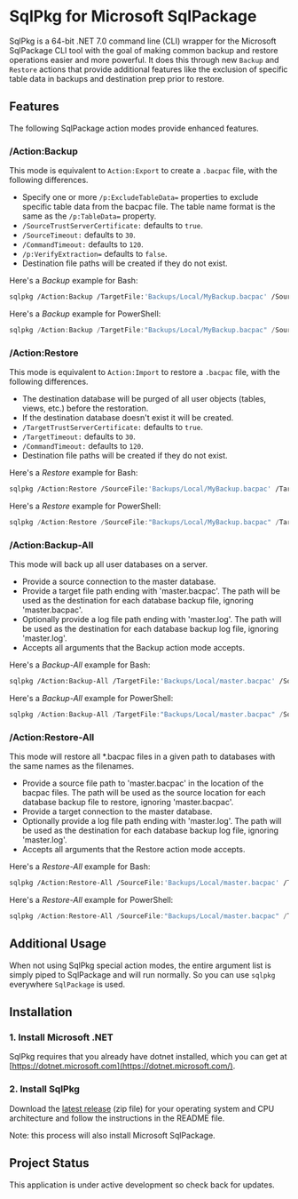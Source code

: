 # SqlPkg for Microsoft SqlPackage

SqlPkg is a 64-bit .NET 7.0 command line (CLI) wrapper for the Microsoft SqlPackage CLI tool with the goal of making common backup and restore operations easier and more powerful. It does this through new `Backup` and `Restore` actions that provide additional features like the exclusion of specific table data in backups and destination prep prior to restore.

## Features

The following SqlPackage action modes provide enhanced features.

### /Action:Backup

This mode is equivalent to `Action:Export` to create a `.bacpac` file, with the following differences.

- Specify one or more `/p:ExcludeTableData=` properties to exclude specific table data from the bacpac file. The table name format is the same as the `/p:TableData=` property.
- `/SourceTrustServerCertificate:` defaults to `true`.
- `/SourceTimeout:` defaults to `30`.
- `/CommandTimeout:` defaults to `120`.
- `/p:VerifyExtraction=` defaults to `false`.
- Destination file paths will be created if they do not exist.

Here's a *Backup* example for Bash:

```bash
sqlpkg /Action:Backup /TargetFile:'Backups/Local/MyBackup.bacpac' /SourceServerName:'mydatabase.net,1433' /SourceDatabaseName:'MyDatabase' /SourceUser:'sa' /SourcePassword:'MyP@ssw0rd' /p:ExcludeTableData='[dbo].[Log]' /p:ExcludeTableData='[dbo].[IpAddresses]'
```

Here's a *Backup* example for PowerShell:

```powershell
sqlpkg /Action:Backup /TargetFile:"Backups/Local/MyBackup.bacpac" /SourceServerName:"mydatabase.net,1433" /SourceDatabaseName:MyDatabase /SourceUser:sa /SourcePassword:MyP@ssw0rd /p:ExcludeTableData=[dbo].[Log] /p:ExcludeTableData=[dbo].[IpAddresses]
```

### /Action:Restore

This mode is equivalent to `Action:Import` to restore a `.bacpac` file, with the following differences.

- The destination database will be purged of all user objects (tables, views, etc.) before the restoration.
- If the destination database doesn't exist it will be created.
- `/TargetTrustServerCertificate:` defaults to `true`.
- `/TargetTimeout:` defaults to `30`.
- `/CommandTimeout:` defaults to `120`.
- Destination file paths will be created if they do not exist.

Here's a *Restore* example for Bash:

```bash
sqlpkg /Action:Restore /SourceFile:'Backups/Local/MyBackup.bacpac' /TargetServerName:'mydatabase.net,1433' /TargetDatabaseName:'MyDatabase' /TargetUser:'sa' /TargetPassword:'MyP@ssw0rd'
```

Here's a *Restore* example for PowerShell:

```powershell
sqlpkg /Action:Restore /SourceFile:"Backups/Local/MyBackup.bacpac" /TargetServerName:"mydatabase.net,1433" /TargetDatabaseName:MyDatabase /TargetUser:sa /TargetPassword:MyP@ssw0rd
```

### /Action:Backup-All

This mode will back up all user databases on a server.

- Provide a source connection to the master database.
- Provide a target file path ending with 'master.bacpac'. The path will be used as the destination for each database backup file, ignoring 'master.bacpac'.
- Optionally provide a log file path ending with 'master.log'. The path will be used as the destination for each database backup log file, ignoring 'master.log'.
- Accepts all arguments that the Backup action mode accepts.

Here's a *Backup-All* example for Bash:

```bash
sqlpkg /Action:Backup-All /TargetFile:'Backups/Local/master.bacpac' /SourceServerName:'mydatabase.net,1433' /SourceDatabaseName:'master' /SourceUser:'sa' /SourcePassword:'MyP@ssw0rd' /p:ExcludeTableData='[dbo].[Log]' /p:ExcludeTableData='[dbo].[IpAddresses]'
```

Here's a *Backup-All* example for PowerShell:

```powershell
sqlpkg /Action:Backup-All /TargetFile:"Backups/Local/master.bacpac" /SourceServerName:"mydatabase.net,1433" /SourceDatabaseName:master /SourceUser:sa /SourcePassword:MyP@ssw0rd /p:ExcludeTableData=[dbo].[Log] /p:ExcludeTableData=[dbo].[IpAddresses]
```

### /Action:Restore-All

This mode will restore all \*.bacpac files in a given path to databases with the same names as the filenames.

- Provide a source file path to 'master.bacpac' in the location of the bacpac files. The path will be used as the source location for each database backup file to restore, ignoring 'master.bacpac'.
- Provide a target connection to the master database.
- Optionally provide a log file path ending with 'master.log'. The path will be used as the destination for each database backup log file, ignoring 'master.log'.
- Accepts all arguments that the Restore action mode accepts.

Here's a *Restore-All* example for Bash:

```bash
sqlpkg /Action:Restore-All /SourceFile:'Backups/Local/master.bacpac' /TargetServerName:'mydatabase.net,1433' /TargetDatabaseName:'master' /TargetUser:'sa' /TargetPassword:'MyP@ssw0rd'
```

Here's a *Restore-All* example for PowerShell:

```powershell
sqlpkg /Action:Restore-All /SourceFile:"Backups/Local/master.bacpac" /TargetServerName:"mydatabase.net,1433" /TargetDatabaseName:master /TargetUser:sa /TargetPassword:MyP@ssw0rd
```

## Additional Usage

When not using SqlPkg special action modes, the entire argument list is simply piped to SqlPackage and will run normally. So you can use `sqlpkg` everywhere `SqlPackage` is used.

## Installation

### 1. Install Microsoft .NET

SqlPkg requires that you already have dotnet installed, which you can get at [https://dotnet.microsoft.com](https://dotnet.microsoft.com/).

### 2. Install SqlPkg

Download the [latest release](https://github.com/argentini/Argentini.SqlPkg/releases) (zip file) for your operating system and CPU architecture and follow the instructions in the README file.

Note: this process will also install Microsoft SqlPackage.

## Project Status

This application is under active development so check back for updates.
